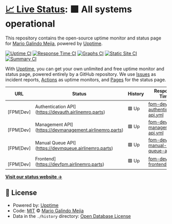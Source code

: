 # [📈 Live Status](https://mario-galindo.github.io/monitor): <!--live status--> **🟩 All systems operational**

This repository contains the open-source uptime monitor and status page for [Mario Galindo Mejia](https://www.developersindustry.com/), powered by [Upptime](https://github.com/upptime/upptime).

[![Uptime CI](https://github.com/mario-galindo/monitor/workflows/Uptime%20CI/badge.svg)](https://github.com/mario-galindo/monitor/actions?query=workflow%3A%22Uptime+CI%22)
[![Response Time CI](https://github.com/mario-galindo/monitor/workflows/Response%20Time%20CI/badge.svg)](https://github.com/mario-galindo/monitor/actions?query=workflow%3A%22Response+Time+CI%22)
[![Graphs CI](https://github.com/mario-galindo/monitor/workflows/Graphs%20CI/badge.svg)](https://github.com/mario-galindo/monitor/actions?query=workflow%3A%22Graphs+CI%22)
[![Static Site CI](https://github.com/mario-galindo/monitor/workflows/Static%20Site%20CI/badge.svg)](https://github.com/mario-galindo/monitor/actions?query=workflow%3A%22Static+Site+CI%22)
[![Summary CI](https://github.com/mario-galindo/monitor/workflows/Summary%20CI/badge.svg)](https://github.com/mario-galindo/monitor/actions?query=workflow%3A%22Summary+CI%22)

With [Upptime](https://upptime.js.org), you can get your own unlimited and free uptime monitor and status page, powered entirely by a GitHub repository. We use [Issues](https://github.com/mario-galindo/monitor/issues) as incident reports, [Actions](https://github.com/mario-galindo/monitor/actions) as uptime monitors, and [Pages](https://mario-galindo.github.io/monitor) for the status page.

<!--start: status pages-->
<!-- This summary is generated by Upptime (https://github.com/upptime/upptime) -->
<!-- Do not edit this manually, your changes will be overwritten -->
<!-- prettier-ignore -->
| URL | Status | History | Response Time | Uptime |
| --- | ------ | ------- | ------------- | ------ |
| <img alt="" src="https://favicons.githubusercontent.com/devauth.airlinemro.parts" height="13"> [FPM[Dev] | Authentication API](https://devauth.airlinemro.parts) | 🟩 Up | [fpm-dev-authentication-api.yml](https://github.com/mario-galindo/monitor/commits/HEAD/history/fpm-dev-authentication-api.yml) | <details><summary><img alt="Response time graph" src="./graphs/fpm-dev-authentication-api/response-time-week.png" height="20"> 345ms</summary><br><a href="https://mario-galindo.github.io/monitor/history/fpm-dev-authentication-api"><img alt="Response time 366" src="https://img.shields.io/endpoint?url=https%3A%2F%2Fraw.githubusercontent.com%2Fmario-galindo%2Fmonitor%2FHEAD%2Fapi%2Ffpm-dev-authentication-api%2Fresponse-time.json"></a><br><a href="https://mario-galindo.github.io/monitor/history/fpm-dev-authentication-api"><img alt="24-hour response time 200" src="https://img.shields.io/endpoint?url=https%3A%2F%2Fraw.githubusercontent.com%2Fmario-galindo%2Fmonitor%2FHEAD%2Fapi%2Ffpm-dev-authentication-api%2Fresponse-time-day.json"></a><br><a href="https://mario-galindo.github.io/monitor/history/fpm-dev-authentication-api"><img alt="7-day response time 345" src="https://img.shields.io/endpoint?url=https%3A%2F%2Fraw.githubusercontent.com%2Fmario-galindo%2Fmonitor%2FHEAD%2Fapi%2Ffpm-dev-authentication-api%2Fresponse-time-week.json"></a><br><a href="https://mario-galindo.github.io/monitor/history/fpm-dev-authentication-api"><img alt="30-day response time 375" src="https://img.shields.io/endpoint?url=https%3A%2F%2Fraw.githubusercontent.com%2Fmario-galindo%2Fmonitor%2FHEAD%2Fapi%2Ffpm-dev-authentication-api%2Fresponse-time-month.json"></a><br><a href="https://mario-galindo.github.io/monitor/history/fpm-dev-authentication-api"><img alt="1-year response time 366" src="https://img.shields.io/endpoint?url=https%3A%2F%2Fraw.githubusercontent.com%2Fmario-galindo%2Fmonitor%2FHEAD%2Fapi%2Ffpm-dev-authentication-api%2Fresponse-time-year.json"></a></details> | <details><summary><a href="https://mario-galindo.github.io/monitor/history/fpm-dev-authentication-api">100.00%</a></summary><a href="https://mario-galindo.github.io/monitor/history/fpm-dev-authentication-api"><img alt="All-time uptime 100.00%" src="https://img.shields.io/endpoint?url=https%3A%2F%2Fraw.githubusercontent.com%2Fmario-galindo%2Fmonitor%2FHEAD%2Fapi%2Ffpm-dev-authentication-api%2Fuptime.json"></a><br><a href="https://mario-galindo.github.io/monitor/history/fpm-dev-authentication-api"><img alt="24-hour uptime 100.00%" src="https://img.shields.io/endpoint?url=https%3A%2F%2Fraw.githubusercontent.com%2Fmario-galindo%2Fmonitor%2FHEAD%2Fapi%2Ffpm-dev-authentication-api%2Fuptime-day.json"></a><br><a href="https://mario-galindo.github.io/monitor/history/fpm-dev-authentication-api"><img alt="7-day uptime 100.00%" src="https://img.shields.io/endpoint?url=https%3A%2F%2Fraw.githubusercontent.com%2Fmario-galindo%2Fmonitor%2FHEAD%2Fapi%2Ffpm-dev-authentication-api%2Fuptime-week.json"></a><br><a href="https://mario-galindo.github.io/monitor/history/fpm-dev-authentication-api"><img alt="30-day uptime 100.00%" src="https://img.shields.io/endpoint?url=https%3A%2F%2Fraw.githubusercontent.com%2Fmario-galindo%2Fmonitor%2FHEAD%2Fapi%2Ffpm-dev-authentication-api%2Fuptime-month.json"></a><br><a href="https://mario-galindo.github.io/monitor/history/fpm-dev-authentication-api"><img alt="1-year uptime 100.00%" src="https://img.shields.io/endpoint?url=https%3A%2F%2Fraw.githubusercontent.com%2Fmario-galindo%2Fmonitor%2FHEAD%2Fapi%2Ffpm-dev-authentication-api%2Fuptime-year.json"></a></details>
| <img alt="" src="https://favicons.githubusercontent.com/devmanagement.airlinemro.parts" height="13"> [FPM[Dev] | Management API](https://devmanagement.airlinemro.parts) | 🟩 Up | [fpm-dev-management-api.yml](https://github.com/mario-galindo/monitor/commits/HEAD/history/fpm-dev-management-api.yml) | <details><summary><img alt="Response time graph" src="./graphs/fpm-dev-management-api/response-time-week.png" height="20"> 299ms</summary><br><a href="https://mario-galindo.github.io/monitor/history/fpm-dev-management-api"><img alt="Response time 336" src="https://img.shields.io/endpoint?url=https%3A%2F%2Fraw.githubusercontent.com%2Fmario-galindo%2Fmonitor%2FHEAD%2Fapi%2Ffpm-dev-management-api%2Fresponse-time.json"></a><br><a href="https://mario-galindo.github.io/monitor/history/fpm-dev-management-api"><img alt="24-hour response time 194" src="https://img.shields.io/endpoint?url=https%3A%2F%2Fraw.githubusercontent.com%2Fmario-galindo%2Fmonitor%2FHEAD%2Fapi%2Ffpm-dev-management-api%2Fresponse-time-day.json"></a><br><a href="https://mario-galindo.github.io/monitor/history/fpm-dev-management-api"><img alt="7-day response time 299" src="https://img.shields.io/endpoint?url=https%3A%2F%2Fraw.githubusercontent.com%2Fmario-galindo%2Fmonitor%2FHEAD%2Fapi%2Ffpm-dev-management-api%2Fresponse-time-week.json"></a><br><a href="https://mario-galindo.github.io/monitor/history/fpm-dev-management-api"><img alt="30-day response time 350" src="https://img.shields.io/endpoint?url=https%3A%2F%2Fraw.githubusercontent.com%2Fmario-galindo%2Fmonitor%2FHEAD%2Fapi%2Ffpm-dev-management-api%2Fresponse-time-month.json"></a><br><a href="https://mario-galindo.github.io/monitor/history/fpm-dev-management-api"><img alt="1-year response time 336" src="https://img.shields.io/endpoint?url=https%3A%2F%2Fraw.githubusercontent.com%2Fmario-galindo%2Fmonitor%2FHEAD%2Fapi%2Ffpm-dev-management-api%2Fresponse-time-year.json"></a></details> | <details><summary><a href="https://mario-galindo.github.io/monitor/history/fpm-dev-management-api">100.00%</a></summary><a href="https://mario-galindo.github.io/monitor/history/fpm-dev-management-api"><img alt="All-time uptime 100.00%" src="https://img.shields.io/endpoint?url=https%3A%2F%2Fraw.githubusercontent.com%2Fmario-galindo%2Fmonitor%2FHEAD%2Fapi%2Ffpm-dev-management-api%2Fuptime.json"></a><br><a href="https://mario-galindo.github.io/monitor/history/fpm-dev-management-api"><img alt="24-hour uptime 100.00%" src="https://img.shields.io/endpoint?url=https%3A%2F%2Fraw.githubusercontent.com%2Fmario-galindo%2Fmonitor%2FHEAD%2Fapi%2Ffpm-dev-management-api%2Fuptime-day.json"></a><br><a href="https://mario-galindo.github.io/monitor/history/fpm-dev-management-api"><img alt="7-day uptime 100.00%" src="https://img.shields.io/endpoint?url=https%3A%2F%2Fraw.githubusercontent.com%2Fmario-galindo%2Fmonitor%2FHEAD%2Fapi%2Ffpm-dev-management-api%2Fuptime-week.json"></a><br><a href="https://mario-galindo.github.io/monitor/history/fpm-dev-management-api"><img alt="30-day uptime 100.00%" src="https://img.shields.io/endpoint?url=https%3A%2F%2Fraw.githubusercontent.com%2Fmario-galindo%2Fmonitor%2FHEAD%2Fapi%2Ffpm-dev-management-api%2Fuptime-month.json"></a><br><a href="https://mario-galindo.github.io/monitor/history/fpm-dev-management-api"><img alt="1-year uptime 100.00%" src="https://img.shields.io/endpoint?url=https%3A%2F%2Fraw.githubusercontent.com%2Fmario-galindo%2Fmonitor%2FHEAD%2Fapi%2Ffpm-dev-management-api%2Fuptime-year.json"></a></details>
| <img alt="" src="https://favicons.githubusercontent.com/devmqueue.airlinemro.parts" height="13"> [FPM[Dev] | Manual Queue API](https://devmqueue.airlinemro.parts) | 🟩 Up | [fpm-dev-manual-queue-api.yml](https://github.com/mario-galindo/monitor/commits/HEAD/history/fpm-dev-manual-queue-api.yml) | <details><summary><img alt="Response time graph" src="./graphs/fpm-dev-manual-queue-api/response-time-week.png" height="20"> 267ms</summary><br><a href="https://mario-galindo.github.io/monitor/history/fpm-dev-manual-queue-api"><img alt="Response time 305" src="https://img.shields.io/endpoint?url=https%3A%2F%2Fraw.githubusercontent.com%2Fmario-galindo%2Fmonitor%2FHEAD%2Fapi%2Ffpm-dev-manual-queue-api%2Fresponse-time.json"></a><br><a href="https://mario-galindo.github.io/monitor/history/fpm-dev-manual-queue-api"><img alt="24-hour response time 202" src="https://img.shields.io/endpoint?url=https%3A%2F%2Fraw.githubusercontent.com%2Fmario-galindo%2Fmonitor%2FHEAD%2Fapi%2Ffpm-dev-manual-queue-api%2Fresponse-time-day.json"></a><br><a href="https://mario-galindo.github.io/monitor/history/fpm-dev-manual-queue-api"><img alt="7-day response time 267" src="https://img.shields.io/endpoint?url=https%3A%2F%2Fraw.githubusercontent.com%2Fmario-galindo%2Fmonitor%2FHEAD%2Fapi%2Ffpm-dev-manual-queue-api%2Fresponse-time-week.json"></a><br><a href="https://mario-galindo.github.io/monitor/history/fpm-dev-manual-queue-api"><img alt="30-day response time 305" src="https://img.shields.io/endpoint?url=https%3A%2F%2Fraw.githubusercontent.com%2Fmario-galindo%2Fmonitor%2FHEAD%2Fapi%2Ffpm-dev-manual-queue-api%2Fresponse-time-month.json"></a><br><a href="https://mario-galindo.github.io/monitor/history/fpm-dev-manual-queue-api"><img alt="1-year response time 305" src="https://img.shields.io/endpoint?url=https%3A%2F%2Fraw.githubusercontent.com%2Fmario-galindo%2Fmonitor%2FHEAD%2Fapi%2Ffpm-dev-manual-queue-api%2Fresponse-time-year.json"></a></details> | <details><summary><a href="https://mario-galindo.github.io/monitor/history/fpm-dev-manual-queue-api">100.00%</a></summary><a href="https://mario-galindo.github.io/monitor/history/fpm-dev-manual-queue-api"><img alt="All-time uptime 100.00%" src="https://img.shields.io/endpoint?url=https%3A%2F%2Fraw.githubusercontent.com%2Fmario-galindo%2Fmonitor%2FHEAD%2Fapi%2Ffpm-dev-manual-queue-api%2Fuptime.json"></a><br><a href="https://mario-galindo.github.io/monitor/history/fpm-dev-manual-queue-api"><img alt="24-hour uptime 100.00%" src="https://img.shields.io/endpoint?url=https%3A%2F%2Fraw.githubusercontent.com%2Fmario-galindo%2Fmonitor%2FHEAD%2Fapi%2Ffpm-dev-manual-queue-api%2Fuptime-day.json"></a><br><a href="https://mario-galindo.github.io/monitor/history/fpm-dev-manual-queue-api"><img alt="7-day uptime 100.00%" src="https://img.shields.io/endpoint?url=https%3A%2F%2Fraw.githubusercontent.com%2Fmario-galindo%2Fmonitor%2FHEAD%2Fapi%2Ffpm-dev-manual-queue-api%2Fuptime-week.json"></a><br><a href="https://mario-galindo.github.io/monitor/history/fpm-dev-manual-queue-api"><img alt="30-day uptime 100.00%" src="https://img.shields.io/endpoint?url=https%3A%2F%2Fraw.githubusercontent.com%2Fmario-galindo%2Fmonitor%2FHEAD%2Fapi%2Ffpm-dev-manual-queue-api%2Fuptime-month.json"></a><br><a href="https://mario-galindo.github.io/monitor/history/fpm-dev-manual-queue-api"><img alt="1-year uptime 100.00%" src="https://img.shields.io/endpoint?url=https%3A%2F%2Fraw.githubusercontent.com%2Fmario-galindo%2Fmonitor%2FHEAD%2Fapi%2Ffpm-dev-manual-queue-api%2Fuptime-year.json"></a></details>
| <img alt="" src="https://favicons.githubusercontent.com/devfpm.airlinemro.parts" height="13"> [FPM[Dev] | Frontend](https://devfpm.airlinemro.parts) | 🟩 Up | [fpm-dev-frontend.yml](https://github.com/mario-galindo/monitor/commits/HEAD/history/fpm-dev-frontend.yml) | <details><summary><img alt="Response time graph" src="./graphs/fpm-dev-frontend/response-time-week.png" height="20"> 307ms</summary><br><a href="https://mario-galindo.github.io/monitor/history/fpm-dev-frontend"><img alt="Response time 286" src="https://img.shields.io/endpoint?url=https%3A%2F%2Fraw.githubusercontent.com%2Fmario-galindo%2Fmonitor%2FHEAD%2Fapi%2Ffpm-dev-frontend%2Fresponse-time.json"></a><br><a href="https://mario-galindo.github.io/monitor/history/fpm-dev-frontend"><img alt="24-hour response time 177" src="https://img.shields.io/endpoint?url=https%3A%2F%2Fraw.githubusercontent.com%2Fmario-galindo%2Fmonitor%2FHEAD%2Fapi%2Ffpm-dev-frontend%2Fresponse-time-day.json"></a><br><a href="https://mario-galindo.github.io/monitor/history/fpm-dev-frontend"><img alt="7-day response time 307" src="https://img.shields.io/endpoint?url=https%3A%2F%2Fraw.githubusercontent.com%2Fmario-galindo%2Fmonitor%2FHEAD%2Fapi%2Ffpm-dev-frontend%2Fresponse-time-week.json"></a><br><a href="https://mario-galindo.github.io/monitor/history/fpm-dev-frontend"><img alt="30-day response time 300" src="https://img.shields.io/endpoint?url=https%3A%2F%2Fraw.githubusercontent.com%2Fmario-galindo%2Fmonitor%2FHEAD%2Fapi%2Ffpm-dev-frontend%2Fresponse-time-month.json"></a><br><a href="https://mario-galindo.github.io/monitor/history/fpm-dev-frontend"><img alt="1-year response time 286" src="https://img.shields.io/endpoint?url=https%3A%2F%2Fraw.githubusercontent.com%2Fmario-galindo%2Fmonitor%2FHEAD%2Fapi%2Ffpm-dev-frontend%2Fresponse-time-year.json"></a></details> | <details><summary><a href="https://mario-galindo.github.io/monitor/history/fpm-dev-frontend">100.00%</a></summary><a href="https://mario-galindo.github.io/monitor/history/fpm-dev-frontend"><img alt="All-time uptime 100.00%" src="https://img.shields.io/endpoint?url=https%3A%2F%2Fraw.githubusercontent.com%2Fmario-galindo%2Fmonitor%2FHEAD%2Fapi%2Ffpm-dev-frontend%2Fuptime.json"></a><br><a href="https://mario-galindo.github.io/monitor/history/fpm-dev-frontend"><img alt="24-hour uptime 100.00%" src="https://img.shields.io/endpoint?url=https%3A%2F%2Fraw.githubusercontent.com%2Fmario-galindo%2Fmonitor%2FHEAD%2Fapi%2Ffpm-dev-frontend%2Fuptime-day.json"></a><br><a href="https://mario-galindo.github.io/monitor/history/fpm-dev-frontend"><img alt="7-day uptime 100.00%" src="https://img.shields.io/endpoint?url=https%3A%2F%2Fraw.githubusercontent.com%2Fmario-galindo%2Fmonitor%2FHEAD%2Fapi%2Ffpm-dev-frontend%2Fuptime-week.json"></a><br><a href="https://mario-galindo.github.io/monitor/history/fpm-dev-frontend"><img alt="30-day uptime 100.00%" src="https://img.shields.io/endpoint?url=https%3A%2F%2Fraw.githubusercontent.com%2Fmario-galindo%2Fmonitor%2FHEAD%2Fapi%2Ffpm-dev-frontend%2Fuptime-month.json"></a><br><a href="https://mario-galindo.github.io/monitor/history/fpm-dev-frontend"><img alt="1-year uptime 100.00%" src="https://img.shields.io/endpoint?url=https%3A%2F%2Fraw.githubusercontent.com%2Fmario-galindo%2Fmonitor%2FHEAD%2Fapi%2Ffpm-dev-frontend%2Fuptime-year.json"></a></details>

<!--end: status pages-->

[**Visit our status website →**](https://mario-galindo.github.io/monitor)

## 📄 License

- Powered by: [Upptime](https://github.com/upptime/upptime)
- Code: [MIT](./LICENSE) © [Mario Galindo Mejia](https://www.developersindustry.com/)
- Data in the `./history` directory: [Open Database License](https://opendatacommons.org/licenses/odbl/1-0/)
